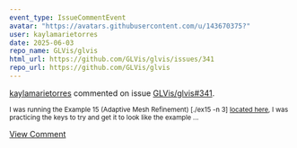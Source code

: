 ```yaml
---
event_type: IssueCommentEvent
avatar: "https://avatars.githubusercontent.com/u/143670375?"
user: kaylamarietorres
date: 2025-06-03
repo_name: GLVis/glvis
html_url: https://github.com/GLVis/glvis/issues/341
repo_url: https://github.com/GLVis/glvis
---
```


<a href='https://github.com/kaylamarietorres' target='_blank'>kaylamarietorres</a> commented on issue <a href='https://github.com/GLVis/glvis/issues/341' target='_blank'>GLVis/glvis#341</a>.

<small>I was running the Example 15 (Adaptive Mesh Refinement) [./ex15 -n 3] [located here](https://github.com/tzanio/data/blob/main/pisale/README.md), I was practicing the keys to try and get it to look like the example ...</small>

<a href='https://github.com/GLVis/glvis/issues/341' target='_blank'>View Comment</a>